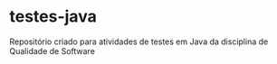 # testes-java

Repositório criado para atividades de testes em Java da disciplina de Qualidade de Software
